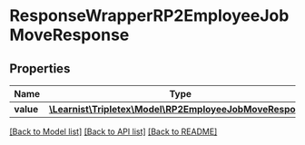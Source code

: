 # ResponseWrapperRP2EmployeeJobMoveResponse

## Properties
Name | Type | Description | Notes
------------ | ------------- | ------------- | -------------
**value** | [**\Learnist\Tripletex\Model\RP2EmployeeJobMoveResponse**](RP2EmployeeJobMoveResponse.md) |  | [optional] 

[[Back to Model list]](../../README.md#documentation-for-models) [[Back to API list]](../../README.md#documentation-for-api-endpoints) [[Back to README]](../../README.md)

